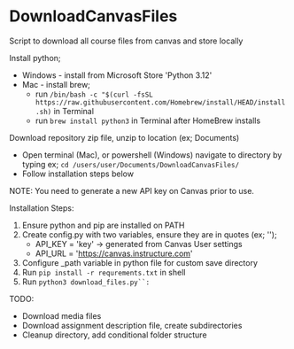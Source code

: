 # DownloadCanvasFiles
Script to download all course files from canvas and store locally

Install python;
* Windows - install from Microsoft Store 'Python 3.12'
* Mac - install brew;
  * run `/bin/bash -c "$(curl -fsSL https://raw.githubusercontent.com/Homebrew/install/HEAD/install.sh)` in Terminal
  * run `brew install python3` in Terminal after HomeBrew installs

Download repository zip file, unzip to location (ex; Documents)
* Open terminal (Mac), or powershell (Windows) navigate to directory by typing ex; `cd /users/user/Documents/DownloadCanvasFiles/`
* Follow installation steps below 

NOTE: You need to generate a new API key on Canvas prior to use.

Installation Steps:

  1. Ensure python and pip are installed on PATH
  2. Create config.py with two variables, ensure they are in quotes (ex; '');
      * API_KEY = 'key' -> generated from Canvas User settings
      * API_URL = 'https://canvas.instructure.com'
  3. Configure _path variable in python file for custom save directory
  4. Run `pip install -r requrements.txt` in shell
  5. Run `python3 download_files.py``:`

TODO:
* Download media files
* Download assignment description file, create subdirectories
* Cleanup directory, add conditional folder structure
